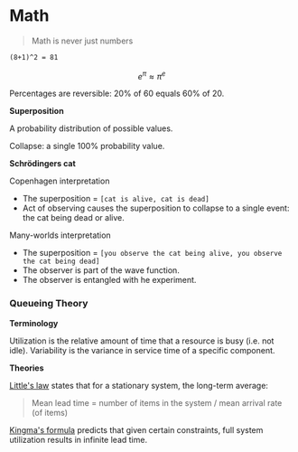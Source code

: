 # Math

> Math is never just numbers

```tex
(8+1)^2 = 81
```

```math
e^π \approx π^e
```

Percentages are reversible: 20% of 60 equals 60% of 20.



**Superposition**

A probability distribution of possible values.

Collapse: a single 100% probability value.



**Schrödingers cat**

Copenhagen interpretation

- The superposition = `[cat is alive, cat is dead]`
- Act of observing causes the superposition to collapse to a single event: the cat being dead or alive.

Many-worlds interpretation

- The superposition = `[you observe the cat being alive, you observe the cat being dead]`
- The observer is part of the wave function.
- The observer is entangled with he experiment.



### Queueing Theory

**Terminology**

Utilization is the relative amount of time that a resource is busy (i.e. not idle). Variability is the variance in service time of a specific component.

**Theories**

[Little's law](https://en.wikipedia.org/wiki/Little's_law) states that for a stationary system, the long-term average:

> Mean lead time =  number of items in the system / mean arrival rate (of items)

[Kingma's formula](https://en.wikipedia.org/wiki/Kingman's_formula) predicts that given certain constraints, full system utilization results in infinite lead time.



## 
